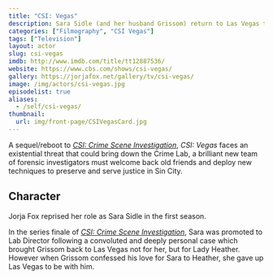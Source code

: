```yaml
---
title: "CSI: Vegas"
description: Sara Sidle (and her husband Grissom) return to Las Vegas to help old friends.
categories: ["Filmography", "CSI Vegas"]
tags: ["Television"]
layout: actor
slug: csi-vegas
imdb: http://www.imdb.com/title/tt12887536/
website: https://www.cbs.com/shows/csi-vegas/
gallery: https://jorjafox.net/gallery/tv/csi-vegas/
image: /img/actors/csi-vegas.jpg
episodelist: true
aliases:
  - /self/csi-vegas/
thumbnail:
  url: img/front-page/CSIVegasCard.jpg
---
```


A sequel/reboot to _[CSI: Crime Scene Investigation](/library/actor/csi/)_, _CSI: Vegas_ faces an existential threat that could bring down the Crime Lab, a brilliant new team of forensic investigators must welcome back old friends and deploy new techniques to preserve and serve justice in Sin City.

## Character

Jorja Fox reprised her role as Sara Sidle in the first season.

In the series finale of _[CSI: Crime Scene Investigation](/library/actor/csi/)_, Sara was promoted to Lab Director following a convoluted and deeply personal case which brought Grissom back to Las Vegas not for her, but for Lady Heather. However when Grissom confessed his love for Sara to Heather, she gave up Las Vegas to be with him.
